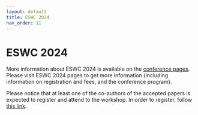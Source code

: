 ```yaml
---
layout: default
title: ESWC 2024
nav_order: 11
---
```


# ESWC 2024
More information about ESWC 2024 is available on the [conference pages](https://2024.eswc-conferences.org). Please visit ESWC 2024 pages to get more information (including information on registration and fees, and the conference program).

Please notice that at least one of the co-authors of the accepted papers is expected to register and attend to the workshop. In order to register, follow [this link](https://2024.eswc-conferences.org/registration/). 
